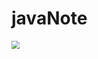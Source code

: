 # javaNote

<img src="C:\Users\WANG\AppData\Roaming\Typora\typora-user-images\6a30c60032e8.png" style="zoom:80%;" />